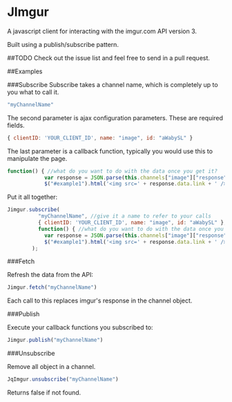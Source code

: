 JImgur
======

A javascript client for interacting with the imgur.com API version 3.

Built using a publish/subscribe pattern.

##TODO
Check out the issue list and feel free to send in a pull request.

##Examples

###Subscribe
Subscribe takes a channel name, which is completely up to you what to call it.
```javascript
"myChannelName"
```


The second parameter is ajax configuration parameters. These are required fields.
```javascript
{ clientID: 'YOUR_CLIENT_ID', name: "image", id: "aWabySL" }
```


The last parameter is a callback function, typically you would use this to manipulate the page.
```javascript
function() { //what do you want to do with the data once you get it?
            var response = JSON.parse(this.channels["image"]["response"])
            $("#example1").html('<img src=' + response.data.link + ' />'); }
```

Put it all together:
```javascript
Jimgur.subscribe(
          "myChannelName", //give it a name to refer to your calls
          { clientID: 'YOUR_CLIENT_ID', name: "image", id: "aWabySL" }, //object literal that says what you want to get from imgur
          function() { //what do you want to do with the data once you get it?
            var response = JSON.parse(this.channels["image"]["response"])
            $("#example1").html('<img src=' + response.data.link + ' />'); }
        );
```

###Fetch

Refresh the data from the API:

```javascript
Jimgur.fetch("myChannelName")
```

Each call to this replaces imgur's response in the channel object.

###Publish

Execute your callback functions you subscribed to:

```javascript
Jimgur.publish("myChannelName")
```

###Unsubscribe

Remove all object in a channel.

```javascript
JqImgur.unsubscribe("myChannelName")
```

Returns false if not found.
